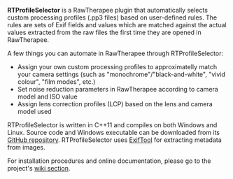 **RTProfileSelector** is a RawTherapee plugin that automatically selects
custom processing profiles (.pp3 files) based on user-defined rules. The
rules are sets of Exif fields and values which are matched against the
actual values extracted from the raw files the first time they are
opened in RawTherapee.

A few things you can automate in RawTherapee through RTProfileSelector:

- Assign your own custom processing profiles to approximatelly match
  your camera settings (such as "monochrome"/"black-and-white", "vivid
  colour", "film modes", etc.)
- Set noise reduction parameters in RawTherapee according to camera
  model and ISO value
- Assign lens correction profiles (LCP) based on the lens and camera
  model used

RTProfileSelector is written in C++11 and compiles on both Windows and
Linux. Source code and Windows executable can be downloaded from its
[GitHub repository](https://github.com/marcapelini/RTProfileSelector).
RTProfileSelector uses
[ExifTool](http://www.sno.phy.queensu.ca/~phil/exiftool/) for extracting
metadata from images.

For installation procedures and online documentation, please go to the
project's [wiki
section](https://github.com/marcapelini/RTProfileSelector/wiki).